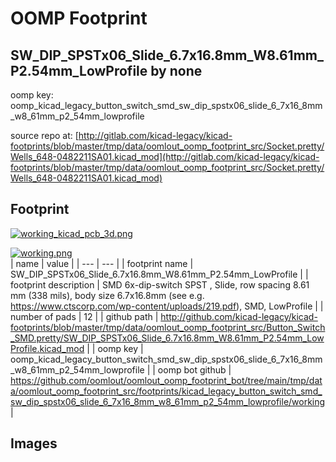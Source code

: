 # OOMP Footprint  
## SW_DIP_SPSTx06_Slide_6.7x16.8mm_W8.61mm_P2.54mm_LowProfile  by none  
  
oomp key: oomp_kicad_legacy_button_switch_smd_sw_dip_spstx06_slide_6_7x16_8mm_w8_61mm_p2_54mm_lowprofile  
  
source repo at: [http://gitlab.com/kicad-legacy/kicad-footprints/blob/master/tmp/data/oomlout_oomp_footprint_src/Socket.pretty/Wells_648-0482211SA01.kicad_mod](http://gitlab.com/kicad-legacy/kicad-footprints/blob/master/tmp/data/oomlout_oomp_footprint_src/Socket.pretty/Wells_648-0482211SA01.kicad_mod)  
## Footprint  
  
[![working_kicad_pcb_3d.png](working_kicad_pcb_3d_600.png)](working_kicad_pcb_3d.png)  
  
[![working.png](working_600.png)](working.png)  
| name | value | 
| --- | --- | 
| footprint name | SW_DIP_SPSTx06_Slide_6.7x16.8mm_W8.61mm_P2.54mm_LowProfile | 
| footprint description | SMD 6x-dip-switch SPST , Slide, row spacing 8.61 mm (338 mils), body size 6.7x16.8mm (see e.g. https://www.ctscorp.com/wp-content/uploads/219.pdf), SMD, LowProfile | 
| number of pads | 12 | 
| github path | http://github.com/kicad-legacy/kicad-footprints/blob/master/tmp/data/oomlout_oomp_footprint_src/Button_Switch_SMD.pretty/SW_DIP_SPSTx06_Slide_6.7x16.8mm_W8.61mm_P2.54mm_LowProfile.kicad_mod | 
| oomp key | oomp_kicad_legacy_button_switch_smd_sw_dip_spstx06_slide_6_7x16_8mm_w8_61mm_p2_54mm_lowprofile | 
| oomp bot github | https://github.com/oomlout/oomlout_oomp_footprint_bot/tree/main/tmp/data/oomlout_oomp_footprint_src/footprints/kicad_legacy_button_switch_smd_sw_dip_spstx06_slide_6_7x16_8mm_w8_61mm_p2_54mm_lowprofile/working | 
## Images  
